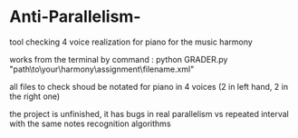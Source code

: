 # Anti-Parallelism-
tool checking 4 voice realization for piano for the music harmony

works from the terminal by command : python GRADER.py "path\to\your\harmony\assignment\filename.xml"

all files to check shoud be notated for piano in 4 voices (2 in left hand, 2 in the right one)

the project is unfinished, it has bugs in real parallelism vs repeated interval with the same notes recognition algorithms
